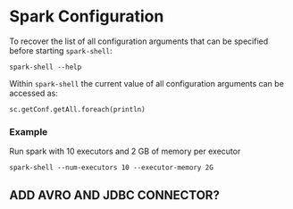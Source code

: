 # Spark Configuration
To recover the list of all configuration arguments that can be specified before starting `spark-shell`:
```
spark-shell --help
```

Within `spark-shell` the current value of all configuration arguments can be accessed as:
```
sc.getConf.getAll.foreach(println)
```

### Example
Run spark with 10 executors and 2 GB of memory per executor
``` 
spark-shell --num-executors 10 --executor-memory 2G
```


## ADD AVRO AND JDBC CONNECTOR?
